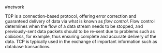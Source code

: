 #network 

TCP is a connection-based protocol, offering error correction and guaranteed delivery of data via what is known as _flow control_. Flow control determines when the flow of a data stream needs to be stopped, and previously-sent data packets should to be re-sent due to problems such as _collisions_, for example, thus ensuring complete and accurate delivery of the data. TCP is typically used in the exchange of important information such as database transactions.